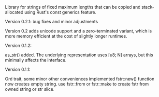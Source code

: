 Library for strings of fixed maximum lengths that can be copied and
stack-allocated using Rust's const generics feature.

Version 0.2.1: bug fixes and minor adjustments

Version 0.2 adds unicode support and a zero-terminated variant, which is
more memory efficient at the cost of slightly longer runtimes.


Version 0.1.2:

as_str() added.  The underlying representation uses [u8; N] arrays, but this
minimally affects the interface.


Version 0.1.1:

Ord trait, some minor other conveniences implemented
fstr::new() function now creates empty string. use fstr::from or fstr::make
to create fstr from owned string or str slice.
